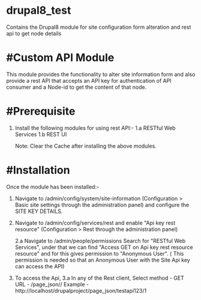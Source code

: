 # drupal8_test
Contains the Drupal8 module for site configuration form alteration and rest api to get node details

#Custom API Module
=======

This module provides the functionality to alter site information form and also provide a rest API that 
accepts an API key for authentication of API consumer and a Node-id to get the content of that node.

#Prerequisite
============

1. Install the following modules for using rest API:-
	1.a RESTful Web Services
	1.b REST UI

	Note: Clear the Cache after installing the above modules.

#Installation
============

Once the module has been installed:-

1. Navigate to /admin/config/system/site-information
	(Configuration > Basic site settings through the administration panel) and
	configure the SITE KEY DETAILS.

2. Navigate to /admin/config/services/rest and enable "Api key rest resource" 
	(Configuration > Rest through the administration panel)

	2.a Navigate to /admin/people/permissions 
		Search for "RESTful Web Services", under that we can find "Access GET on Api key rest resource resource" and for this gives permission to "Anonymous User".
		( This permission is needed so that an Anonymous User with the Site Api key can access the API)

3. To access the Api, 
	3.a In any of the Rest client, 
		Select method - GET
		URL - <SiteUrl>/page_json/<SiteApiKey>/<NodeId>
		Example - http://localhost/drupalproject/page_json/testapi123/1

